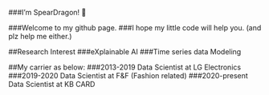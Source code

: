 ###I’m SpearDragon! 👋

###Welcome to my github page. 
###I hope my little code will help you. (and plz help me either.)

##Research Interest
###eXplainable AI
###Time series data Modeling


##My carrier as below:
###2013-2019 Data Scientist at LG Electronics
###2019-2020 Data Scientist at F&F (Fashion related)
###2020-present Data Scientist at KB CARD


<!---
ckddyd777/ckddyd777 is a ✨ special ✨ repository because its `README.md` (this file) appears on your GitHub profile.
You can click the Preview link to take a look at your changes.
--->
